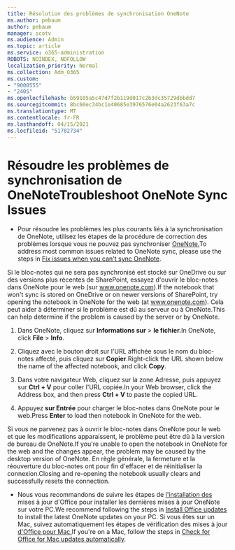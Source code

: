 ```yaml
---
title: Résolution des problèmes de synchronisation OneNote
ms.author: pebaum
author: pebaum
manager: scotv
ms.audience: Admin
ms.topic: article
ms.service: o365-administration
ROBOTS: NOINDEX, NOFOLLOW
localization_priority: Normal
ms.collection: Adm_O365
ms.custom:
- "9000555"
- "2405"
ms.openlocfilehash: b59105a5c47d7f2b119d017c2b3dc35729dbbdd7
ms.sourcegitcommit: 8bc60ec34bc1e40685e3976576e04a2623f63a7c
ms.translationtype: MT
ms.contentlocale: fr-FR
ms.lasthandoff: 04/15/2021
ms.locfileid: "51782734"
---
```

# <a name="troubleshoot-onenote-sync-issues"></a><span data-ttu-id="61945-102">Résoudre les problèmes de synchronisation de OneNote</span><span class="sxs-lookup"><span data-stu-id="61945-102">Troubleshoot OneNote Sync Issues</span></span>

* <span data-ttu-id="61945-103">Pour résoudre les problèmes les plus courants liés à la synchronisation de OneNote, utilisez les étapes de la procédure de correction des problèmes lorsque vous ne pouvez pas synchroniser [OneNote.](https://support.office.com/article/Fix-issues-when-you-can-t-sync-OneNote-299495ef-66d1-448f-90c1-b785a6968d45)</span><span class="sxs-lookup"><span data-stu-id="61945-103">To address most common issues related to OneNote sync, please use the steps in [Fix issues when you can't sync OneNote](https://support.office.com/article/Fix-issues-when-you-can-t-sync-OneNote-299495ef-66d1-448f-90c1-b785a6968d45).</span></span>

<span data-ttu-id="61945-104">Si le bloc-notes qui ne sera pas synchronisé est stocké sur OneDrive ou sur des versions plus récentes de SharePoint, essayez d'ouvrir le bloc-notes dans OneNote pour le web (sur www.onenote.com).</span><span class="sxs-lookup"><span data-stu-id="61945-104">If the notebook that won't sync is stored on OneDrive or on newer versions of SharePoint, try opening the notebook in OneNote for the web (at www.onenote.com).</span></span> <span data-ttu-id="61945-105">Cela peut aider à déterminer si le problème est dû au serveur ou à OneNote.</span><span class="sxs-lookup"><span data-stu-id="61945-105">This can help determine if the problem is caused by the server or by OneNote.</span></span>

1. <span data-ttu-id="61945-106">Dans OneNote, cliquez sur **Informations sur**  >  **le fichier.**</span><span class="sxs-lookup"><span data-stu-id="61945-106">In OneNote, click **File** > **Info**.</span></span>

2. <span data-ttu-id="61945-107">Cliquez avec le bouton droit sur l'URL affichée sous le nom du bloc-notes affecté, puis cliquez sur **Copier**.</span><span class="sxs-lookup"><span data-stu-id="61945-107">Right-click the URL shown below the name of the affected notebook, and click **Copy**.</span></span>

3. <span data-ttu-id="61945-108">Dans votre navigateur Web, cliquez sur la zone Adresse, puis appuyez sur **Ctrl + V** pour coller l'URL copiée.</span><span class="sxs-lookup"><span data-stu-id="61945-108">In your Web browser, click the Address box, and then press **Ctrl + V** to paste the copied URL.</span></span>

4. <span data-ttu-id="61945-109">Appuyez **sur Entrée** pour charger le bloc-notes dans OneNote pour le web.</span><span class="sxs-lookup"><span data-stu-id="61945-109">Press **Enter** to load then notebook in OneNote for the web.</span></span>

<span data-ttu-id="61945-110">Si vous ne parvenez pas à ouvrir le bloc-notes dans OneNote pour le web et que les modifications apparaissent, le problème peut être dû à la version de bureau de OneNote.</span><span class="sxs-lookup"><span data-stu-id="61945-110">If you're unable to open the notebook in OneNote for the web and the changes appear, the problem may be caused by the desktop version of OneNote.</span></span> <span data-ttu-id="61945-111">En règle générale, la fermeture et la réouverture du bloc-notes ont pour fin d'effacer et de réinitialiser la connexion.</span><span class="sxs-lookup"><span data-stu-id="61945-111">Closing and re-opening the notebook usually clears and successfully resets the connection.</span></span>

* <span data-ttu-id="61945-112">Nous vous recommandons de suivre les étapes de [l'installation des](https://support.office.com/article/Install-Office-updates-2ab296f3-7f03-43a2-8e50-46de917611c5) mises à jour d'Office pour installer les dernières mises à jour OneNote sur votre PC.</span><span class="sxs-lookup"><span data-stu-id="61945-112">We recommend following the steps in [Install Office updates](https://support.office.com/article/Install-Office-updates-2ab296f3-7f03-43a2-8e50-46de917611c5) to install the latest OneNote updates on your PC.</span></span> <span data-ttu-id="61945-113">Si vous êtes sur un Mac, suivez automatiquement les étapes de vérification des mises à jour [d'Office pour Mac.](https://support.office.com/article/update-office-for-mac-automatically-bfd1e497-c24d-4754-92ab-910a4074d7c1)</span><span class="sxs-lookup"><span data-stu-id="61945-113">If you're on a Mac, follow the steps in [Check for Office for Mac updates automatically](https://support.office.com/article/update-office-for-mac-automatically-bfd1e497-c24d-4754-92ab-910a4074d7c1).</span></span>